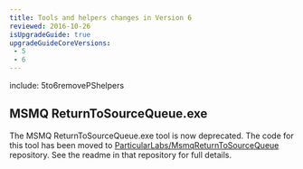 ```yaml
---
title: Tools and helpers changes in Version 6
reviewed: 2016-10-26
isUpgradeGuide: true
upgradeGuideCoreVersions:
 - 5
 - 6
---
```



include: 5to6removePShelpers



## MSMQ ReturnToSourceQueue.exe

The MSMQ ReturnToSourceQueue.exe tool is now deprecated. The code for this tool has been moved to [ParticularLabs/MsmqReturnToSourceQueue](https://github.com/ParticularLabs/MsmqReturnToSourceQueue) repository. See the readme in that repository for full details.
